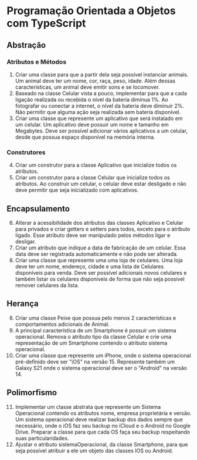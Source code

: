 # Programação Orientada a Objetos com TypeScript

## Abstração

### Atributos e Métodos
1. Criar uma classe para que a partir dela seja possível instanciar animais. Um animal deve ter um nome, cor, raça, peso, idade. Além dessas características, um animal deve emitir sons e se locomover.
2. Baseado na classe Celular vista a pouco, implementar para que a cada ligação realizada ou recebida o nível da bateria diminua 1%. Ao fotografar ou conectar a internet, o nível da bateria deve diminuir 2%. Não permitir que alguma ação seja realizada sem bateria disponível.
3. Criar uma classe que represente um aplicativo que será instalado em um celular. Um aplicativo deve possuir um nome e tamanho em Megabytes. Deve ser possível adicionar vários aplicativos a um celular, desde que possua espaço disponível na memória interna.

### Construtores
4. Criar um construtor para a classe Aplicativo que inicialize todos os atributos.
5. Criar um construtor para a classe Celular que inicialize todos os atributos. Ao construir um celular, o celular deve estar desligado e não deve permitir que seja inicializado com aplicativos.

## Encapsulamento

6. Alterar a acessibilidade dos atributos das classes Aplicativo e Celular para privados e criar getters e setters para todos, exceto para o atributo ligado. Esse atributo deve ser manipulado pelos métodos ligar e desligar.
7. Criar um atributo que indique a data de fabricação de um celular. Essa data deve ser registrada automaticamente e não pode ser alterada.
8. Criar uma classe que represente uma uma loja de celulares. Uma loja deve ter um nome, endereço, cidade e uma lista de Celulares disponíveis para venda. Deve ser possível adicionais novos celulares e também listar os celulares disponíveis de forma que não seja possível remover celulares da lista.

## Herança

8. Criar uma classe Peixe que possua pelo menos 2 características e comportamentos adicionais de Animal.
9. A principal característica de um Smartphone é possuir um sistema operacional. Remova o atributo tipo da classe Celular e crie uma representação de um Smartphone contendo o atributo sistema operacional.
10. Criar uma classe que represente um iPhone, onde o sistema operacional pré-definido deve ser "iOS" na versão 15. Represente também um Galaxy S21 onde o sistema operacional deve ser o "Android" na versão 14. 

## Polimorfismo

11. Implementar um classe abstrata que represente um Sistema Operacional contendo os atributos nome, empresa proprietária e versão. Um sistema operacional deve realizar backup dos dados sempre que necessário, onde o iOS faz seu backup no iCloud e o Android no Google Drive. Preparar a classe para que cada OS faça seu backup respeitando suas particularidades.
12. Ajustar o atributo sistemaOperacional, da classe Smartphone, para que seja possível atribuir a ele um objeto das classes IOS ou Android. 